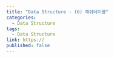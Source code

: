 ```yaml
---
title: "Data Structure - (6) 해쉬테이블"
categories:
  - Data Structure
tags:
  - Data Structure
link: https://
published: false
---
```

